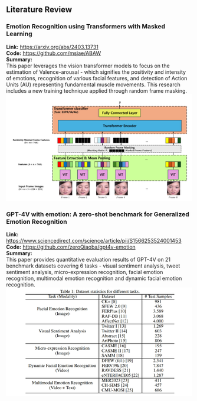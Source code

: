 ## Literature Review

### Emotion Recognition using Transformers with Masked Learning
**Link:** https://arxiv.org/abs/2403.13731 <br>
**Code:** https://github.com/msjae/ABAW <br>
**Summary:**<br>
This paper leverages the vision transformer models to focus on the estimation of Valence-arousal - which signifies the positivity and intensity of emotions, recognition of various facial features, and detection of Action Units (AU) representing fundamental muscle movements. This research includes a new training technique applied through random frame masking.
![alt text](assets/tf-masked-learning.png)

### GPT-4V with emotion: A zero-shot benchmark for Generalized Emotion Recognition
**Link:** https://www.sciencedirect.com/science/article/pii/S1566253524001453<br>
**Code:** https://github.com/zeroQiaoba/gpt4v-emotion<br>
**Summary:**<br>
This paper provides quantitative evaluation results of GPT-4V on 21 benchmark datasets covering 6 tasks - 
visual sentiment analysis, tweet sentiment analysis, micro-expression recognition, facial emotion recognition, multimodal emotion recognition and dynamic facial emotion recognition. 
![alt text](assets/gptv4-evaluation.png)